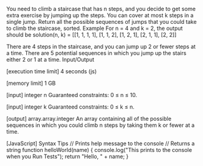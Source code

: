 You need to climb a staircase that has n steps, and you decide to get some extra exercise by jumping up the steps. You can cover at most k steps in a single jump. Return all the possible sequences of jumps that you could take to climb the staircase, sorted.
Example
For n = 4 and k = 2, the output should be
solution(n, k) =
[[1, 1, 1, 1],
 [1, 1, 2],
 [1, 2, 1],
 [2, 1, 1],
 [2, 2]]

There are 4 steps in the staircase, and you can jump up 2 or fewer steps at a time. There are 5 potential sequences in which you jump up the stairs either 2 or 1 at a time.
Input/Output


[execution time limit] 4 seconds (js)


[memory limit] 1 GB


[input] integer n
Guaranteed constraints:
0 ≤ n ≤ 10.


[input] integer k
Guaranteed constraints:
0 ≤ k ≤ n.


[output] array.array.integer
An array containing all of the possible sequences in which you could climb n steps by taking them k or fewer at a time.


[JavaScript] Syntax Tips
// Prints help message to the console
// Returns a string
function helloWorld(name) {
    console.log("This prints to the console when you Run Tests");
    return "Hello, " + name;
}


